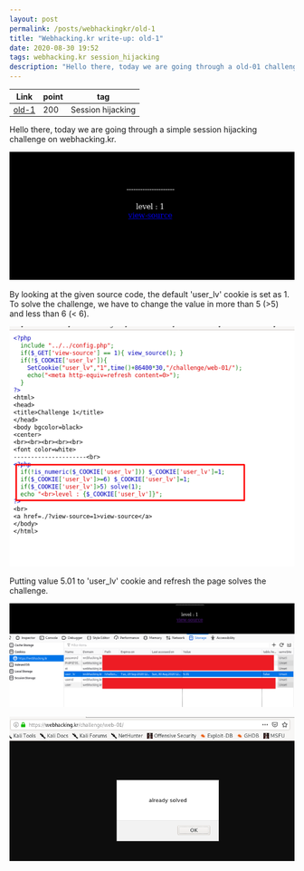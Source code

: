 ```yaml
---
layout: post
permalink: /posts/webhackingkr/old-1
title: "Webhacking.kr write-up: old-1"
date: 2020-08-30 19:52
tags: webhacking.kr session_hijacking
description: "Hello there, today we are going through a old-01 challenge on webhacking.kr."
---
```


Link | point | tag
-----|-------|----
[old-1](https://webhacking.kr/challenge/web-01/) | 200 | Session hijacking

Hello there, today we are going through a simple session hijacking challenge on webhacking.kr.

![question](/assets/images/webhackingkr/2020-08-30-old-1/1.png)

By looking at the given source code, the default 'user_lv' cookie is set as 1. To solve the challenge, we have to change the value in more than 5 (>5) and less than 6 (< 6).  

![cookie](/assets/images/webhackingkr/2020-08-30-old-1/2.png)

Putting value 5.01 to 'user_lv' cookie and refresh the page solves the challenge.

![change](/assets/images/webhackingkr/2020-08-30-old-1/3.png)

![solve](/assets/images/webhackingkr/2020-08-30-old-1/4.png)

